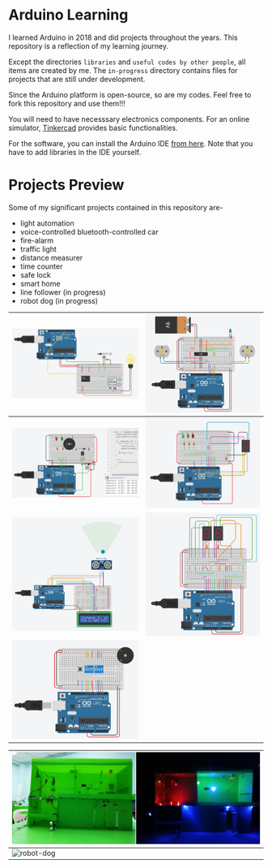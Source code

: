 # Arduino Learning
I learned Arduino in 2018 and did projects throughout the years. This repository is a reflection of my learning journey. 

Except the directories `libraries` and `useful codes by other people`, all items are created by me.
The `in-progress` directory contains files for projects that are still under development.

Since the Arduino platform is open-source, so are my codes. Feel free to fork this repository and use them!!!

You will need to have necesssary electronics components. For an online simulator, [Tinkercad](https://www.tinkercad.com/dashboard/designs/circuits) provides basic functionalities.

For the software, you can install the Arduino IDE [from here](https://www.arduino.cc/en/software/). Note that you have to add libraries in the IDE yourself.

# Projects Preview

Some of my significant projects contained in this repository are-
- light automation
- voice-controlled bluetooth-controlled car
- fire-alarm
- traffic light
- distance measurer
- time counter
- safe lock
- smart home
- line follower (in progress)
- robot dog (in progress)

| ![light-automation](./03.%20small%20system-level%20codes/auto_light_up_in_dark_circuit.png) | ![bluetooth-controlled-car](./02.%20components-combination-level%20codes%20(experimental)/car_with_serial_circuit.png) |
|--------------------------------------------------------------------|--------------------------------------------------------------------|
| ![fire-alarm](./03.%20small%20system-level%20codes/fire_alarm_circuit.png) | ![traffic-light](./03.%20small%20system-level%20codes/traffic_light_circuit.png) |
| ![distance-measurer](./03.%20small%20system-level%20codes/ultrasonic_sensor_with_16x2LCD_circuit.png) | ![time-counter](./02.%20components-combination-level%20codes%20(experimental)/7_segment_displays_as_counter_circuit.png) |
| ![safe-lock](./03.%20small%20system-level%20codes/DIP_switch_safe_locker_circuit.png) |


| ![smart-home](./04.%20medium%20system-level%20codes/smart_home_KMD_project.png) |
|--------------------------------------------------------------------|
| ![robot-dog](./in-progress/spot-mini-wannabe.jpg) |
